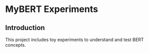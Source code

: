 # MyBERT Experiments

## Introduction
This project includes toy experiments to understand and test BERT concepts. 